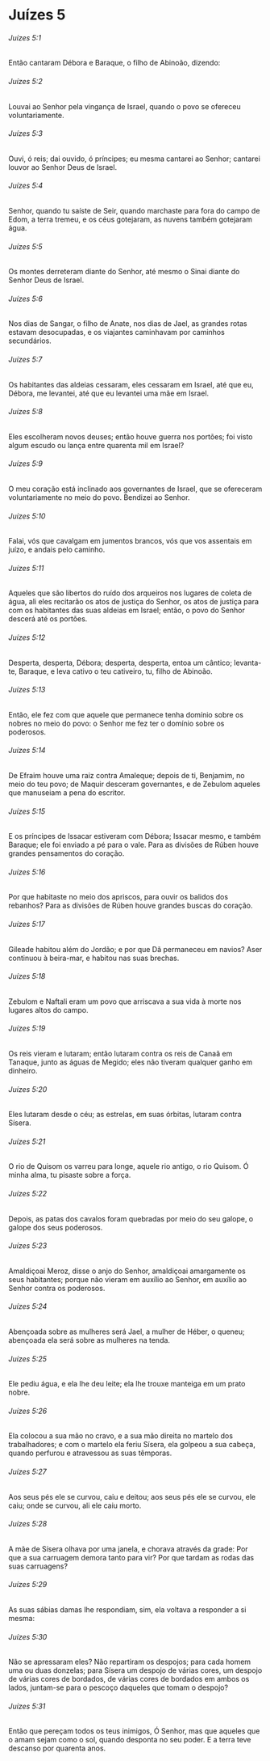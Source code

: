 # Juízes 5

###### Juízes 5:1

Então cantaram Débora e Baraque, o filho de Abinoão, dizendo:

###### Juízes 5:2

Louvai ao Senhor pela vingança de Israel, quando o povo se ofereceu voluntariamente.

###### Juízes 5:3

Ouvi, ó reis; dai ouvido, ó príncipes; eu mesma cantarei ao Senhor; cantarei louvor ao Senhor Deus de Israel.

###### Juízes 5:4

Senhor, quando tu saíste de Seir, quando marchaste para fora do campo de Edom, a terra tremeu, e os céus gotejaram, as nuvens também gotejaram água.

###### Juízes 5:5

Os montes derreteram diante do Senhor, até mesmo o Sinai diante do Senhor Deus de Israel.

###### Juízes 5:6

Nos dias de Sangar, o filho de Anate, nos dias de Jael, as grandes rotas estavam desocupadas, e os viajantes caminhavam por caminhos secundários.

###### Juízes 5:7

Os habitantes das aldeias cessaram, eles cessaram em Israel, até que eu, Débora, me levantei, até que eu levantei uma mãe em Israel.

###### Juízes 5:8

Eles escolheram novos deuses; então houve guerra nos portões; foi visto algum escudo ou lança entre quarenta mil em Israel?

###### Juízes 5:9

O meu coração está inclinado aos governantes de Israel, que se ofereceram voluntariamente no meio do povo. Bendizei ao Senhor.

###### Juízes 5:10

Falai, vós que cavalgam em jumentos brancos, vós que vos assentais em juízo, e andais pelo caminho.

###### Juízes 5:11

Aqueles que são libertos do ruído dos arqueiros nos lugares de coleta de água, ali eles recitarão os atos de justiça do Senhor, os atos de justiça para com os habitantes das suas aldeias em Israel; então, o povo do Senhor descerá até os portões.

###### Juízes 5:12

Desperta, desperta, Débora; desperta, desperta, entoa um cântico; levanta-te, Baraque, e leva cativo o teu cativeiro, tu, filho de Abinoão.

###### Juízes 5:13

Então, ele fez com que aquele que permanece tenha domínio sobre os nobres no meio do povo: o Senhor me fez ter o domínio sobre os poderosos.

###### Juízes 5:14

De Efraim houve uma raiz contra Amaleque; depois de ti, Benjamim, no meio do teu povo; de Maquir desceram governantes, e de Zebulom aqueles que manuseiam a pena do escritor.

###### Juízes 5:15

E os príncipes de Issacar estiveram com Débora; Issacar mesmo, e também Baraque; ele foi enviado a pé para o vale. Para as divisões de Rúben houve grandes pensamentos do coração.

###### Juízes 5:16

Por que habitaste no meio dos apriscos, para ouvir os balidos dos rebanhos? Para as divisões de Rúben houve grandes buscas do coração.

###### Juízes 5:17

Gileade habitou além do Jordão; e por que Dã permaneceu em navios? Aser continuou à beira-mar, e habitou nas suas brechas.

###### Juízes 5:18

Zebulom e Naftali eram um povo que arriscava a sua vida à morte nos lugares altos do campo.

###### Juízes 5:19

Os reis vieram e lutaram; então lutaram contra os reis de Canaã em Tanaque, junto as águas de Megido; eles não tiveram qualquer ganho em dinheiro.

###### Juízes 5:20

Eles lutaram desde o céu; as estrelas, em suas órbitas, lutaram contra Sísera.

###### Juízes 5:21

O rio de Quisom os varreu para longe, aquele rio antigo, o rio Quisom. Ó minha alma, tu pisaste sobre a força.

###### Juízes 5:22

Depois, as patas dos cavalos foram quebradas por meio do seu galope, o galope dos seus poderosos.

###### Juízes 5:23

Amaldiçoai Meroz, disse o anjo do Senhor, amaldiçoai amargamente os seus habitantes; porque não vieram em auxílio ao Senhor, em auxílio ao Senhor contra os poderosos.

###### Juízes 5:24

Abençoada sobre as mulheres será Jael, a mulher de Héber, o queneu; abençoada ela será sobre as mulheres na tenda.

###### Juízes 5:25

Ele pediu água, e ela lhe deu leite; ela lhe trouxe manteiga em um prato nobre.

###### Juízes 5:26

Ela colocou a sua mão no cravo, e a sua mão direita no martelo dos trabalhadores; e com o martelo ela feriu Sísera, ela golpeou a sua cabeça, quando perfurou e atravessou as suas têmporas.

###### Juízes 5:27

Aos seus pés ele se curvou, caiu e deitou; aos seus pés ele se curvou, ele caiu; onde se curvou, ali ele caiu morto.

###### Juízes 5:28

A mãe de Sísera olhava por uma janela, e chorava através da grade: Por que a sua carruagem demora tanto para vir? Por que tardam as rodas das suas carruagens?

###### Juízes 5:29

As suas sábias damas lhe respondiam, sim, ela voltava a responder a si mesma:

###### Juízes 5:30

Não se apressaram eles? Não repartiram os despojos; para cada homem uma ou duas donzelas; para Sísera um despojo de várias cores, um despojo de várias cores de bordados, de várias cores de bordados em ambos os lados, juntam-se para o pescoço daqueles que tomam o despojo?

###### Juízes 5:31

Então que pereçam todos os teus inimigos, Ó Senhor, mas que aqueles que o amam sejam como o sol, quando desponta no seu poder. E a terra teve descanso por quarenta anos.


